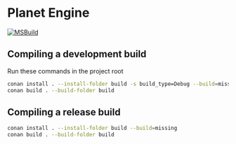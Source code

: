 # Planet Engine
[![MSBuild](https://github.com/Nick-Pearson/PlanetEngine/actions/workflows/build.yml/badge.svg)](https://github.com/Nick-Pearson/PlanetEngine/actions/workflows/build.yml)
## Compiling a development build

Run these commands in the project root
```bash
conan install . --install-folder build -s build_type=Debug --build=missing
conan build . --build-folder build
```

## Compiling a release build
```bash
conan install . --install-folder build --build=missing
conan build . --build-folder build
```